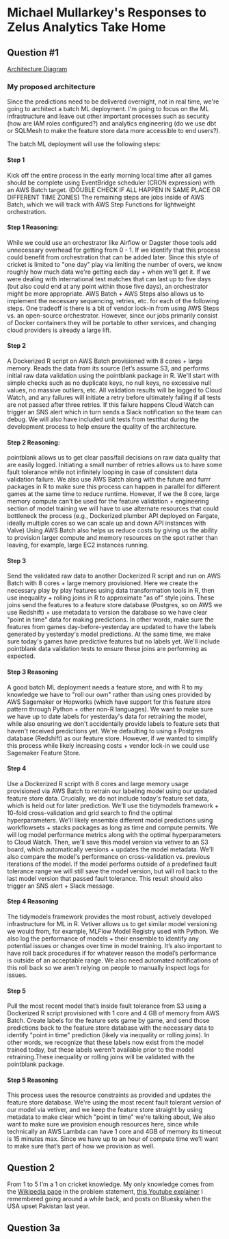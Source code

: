 # Michael Mullarkey's Responses to Zelus Analytics Take Home

## Question #1

[Architecture Diagram]("images/architecture_diagram.png")

### My proposed architecture

Since the predictions need to be delivered overnight, not in real time, we're 
going to architect a batch ML deployment. I'm going to focus on the ML 
infrastructure and leave out other important processes such as security (how are IAM roles configured?) 
and analytics engineering (do we use dbt or SQLMesh to make the feature store data more accessible to end users?). 

The batch ML deployment will use the following steps:

#### Step 1 
Kick off the entire process in the early morning local time after all games should be complete using 
EventBridge scheduler (CRON expression) with an AWS Batch target. (DOUBLE CHECK IF ALL HAPPEN IN SAME PLACE OR DIFFERENT TIME ZONES)
The remaining steps are jobs inside of AWS Batch, which we will track with AWS Step Functions for lightweight orchestration.

#### Step 1 Reasoning: 
While we could use an orchestrator like Airflow or Dagster those tools 
add unnecessary overhead for getting from 0 - 1. If we identify that this process 
could benefit from orchestration that can be added later. Since this style of 
cricket is limited to "one day" play via limiting the number of overs, we know 
roughly how much data we're getting each day + when we'll get it. 
If we were dealing with international test matches that can last up to five days 
(but also could end at any point within those five days), an orchestrator might be more appropriate. 
AWS Batch + AWS Steps also allows us to implement the necessary sequencing, 
retries, etc. for each of the following steps. One tradeoff is there is a bit of 
vendor lock-in from using AWS Steps vs. an open-source orchestrator. However, 
since our jobs primarily consist of Docker containers they will be portable to 
other services, and changing cloud providers is already a large lift.

#### Step 2
A Dockerized R script on AWS Batch provisioned with 8 cores + large memory. 
Reads the data from its source (let’s assume S3, and performs initial raw data 
validation using the pointblank package in R. We'll start with simple checks 
such as no duplicate keys, no null keys, no excessive null values, no massive outliers, etc. 
All validation results will be logged to Cloud Watch, and any failures will 
initiate a retry before ultimately failing if all tests are not passed after three 
retries. If this failure happens Cloud Watch can trigger an SNS alert which in 
turn sends a Slack notification so the team can debug. We will also have included 
unit tests from testthat during the development process to help ensure the quality of the architecture.

#### Step 2 Reasoning: 
pointblank allows us to get clear pass/fail decisions on raw data quality that are easily logged. Initiating a small number of retries allows us to have some fault tolerance while not infinitely looping in case of consistent data validation failure. We also use AWS Batch along with the future and furrr packages in R to make sure this process can happen in parallel for different games at the same time to reduce runtime. However, if we the 8 core, large memory compute can't be used for the feature validation + engineering section of model training we will have to use alternate resources that could bottleneck the process (e.g., Dockerized plumber API deployed on Fargate, ideally multiple cores so we can scale up and down API instances with Valve) Using AWS Batch also helps us reduce costs by giving us the ability to provision larger compute and memory resources on the spot rather than leaving, for example, large EC2 instances running.

#### Step 3
Send the validated raw data to another Dockerized R script and run on AWS Batch with 8 cores + large memory provisioned. Here we create the necessary play by play features using data transformation tools in R, then use inequality + rolling joins in R to approximate "as of" style joins. These joins send the features to a feature store database (Postgres, so on AWS we use Redshift) + use metadata to version the database so we have clear "point in time" data for making predictions. In other words, make sure the features from games day-before-yesterday are updated to have the labels generated by yesterday's model predictions. At the same time, we make sure today's games have predictive features but no labels yet. We'll include pointblank data validation tests to ensure these joins are performing as expected.

#### Step 3 Reasoning
A good batch ML deployment needs a feature store, and with R to my knowledge we have to "roll our own" rather than using ones provided by AWS Sagemaker or Hopworks (which have support for this feature store pattern through Python + other non-R languages). We want to make sure we have up to date labels for yesterday's data for retraining the model, while also ensuring we don't accidentally provide labels to feature sets that haven't received predictions yet. We're defaulting to using a Postgres database (Redshift) as our feature store. However, if we wanted to simplify this process while likely increasing costs + vendor lock-in we could use Sagemaker Feature Store.

#### Step 4
Use a Dockerized R script with 8 cores and large memory usage provisioned via AWS Batch to retrain our labeling model using our updated feature store data. Crucially, we do not include today's feature set data, which is held out for later prediction. We'll use the tidymodels framework + 10-fold cross-validation and grid search to find the optimal hyperparameters. We'll likely ensemble different model predictions using workflowsets + stacks packages as long as time and compute permits. We will log model performance metrics along with the optimal hyperparameters to Cloud Watch. Then, we'll save this model version via vetiver to an S3 board, which automatically versions + updates the model metadata. We'll also compare the model's performance on cross-validation vs. previous iterations of the model. If the model performs outside of a predefined fault tolerance range we will still save the model version, but will roll back to the last model version that passed fault tolerance. This result should also trigger an SNS alert + Slack message.

#### Step 4 Reasoning
The tidymodels framework provides the most robust, actively developed infrastructure for ML in R. Vetiver allows us to get similar model versioning we would from, for example, MLFlow Model Registry used with Python. We also log the performance of models + their ensemble to identify any potential issues or changes over time in model training. It’s also important to have roll back procedures if for whatever reason the model’s performance is outside of an acceptable range. We also need automated notifications of this roll back so we aren’t relying on people to manually inspect logs for issues.

#### Step 5
Pull the most recent model that’s inside fault tolerance from S3 using a Dockerized R script provisioned with 1 core and 4 GB of memory from AWS Batch. Create labels for the feature sets game by game, and send those predictions back to the feature store database with the necessary data to identify "point in time" prediction (likely via inequality or rolling joins). In other words, we recognize that these labels now exist from the model trained today, but these labels weren't available prior to the model retraining.These inequality or rolling joins will be validated with the pointblank package.

#### Step 5 Reasoning
This process uses the resource constraints as provided and updates the feature store database. We're using the most recent fault tolerant version of our model via vetiver, and we keep the feature store straight by using metadata to make clear which "point in time" we're talking about, We also want to make sure we provision enough resources here, since while technically an AWS Lambda can have 1 core and 4GB of memory its timeout is 15 minutes max. Since we have up to an hour of compute time we’ll want to make sure that’s part of how we provision as well.

## Question 2

From 1 to 5 I'm a 1 on cricket knowledge. My only knowledge comes from the 
[Wikipedia page](https://en.wikipedia.org/wiki/One_Day_International) in the problem statement, 
[this Youtube explainer](https://www.youtube.com/watch?v=EWpbtLIxYBk) I remembered going around a while back, 
and posts on Bluesky when the USA upset Pakistan last year.

## Question 3a



